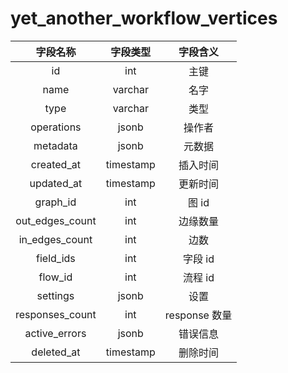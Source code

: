 # yet_another_workflow_vertices

| 字段名称 | 字段类型 | 字段含义 |
| :-----: | :-----: | :-----: 
| id | int | 主键 |
| name | varchar | 名字  |
| type | varchar | 类型 |
| operations | jsonb | 操作者 |
| metadata | jsonb | 元数据 |
| created_at | timestamp | 插入时间 |
| updated_at | timestamp | 更新时间 |
| graph_id | int | 图 id |
| out_edges_count | int | 边缘数量 |
| in_edges_count | int | 边数 |
| field_ids | int | 字段 id |
| flow_id | int | 流程 id |
| settings | jsonb | 设置 |
| responses_count | int | response 数量 |
| active_errors | jsonb | 错误信息 |
| deleted_at | timestamp | 删除时间 |

